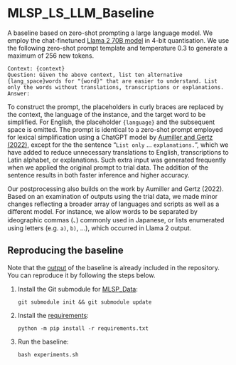 # MLSP_LS_LLM_Baseline

A baseline based on zero-shot prompting a large language model. We employ the chat-finetuned [Llama 2 70B model](https://huggingface.co/meta-llama/Llama-2-70b-chat-hf) in 4-bit quantisation. We use the following zero-shot prompt template and temperature 0.3 to generate a maximum of 256 new tokens.

```
Context: {context}
Question: Given the above context, list ten alternative {lang_space}words for "{word}" that are easier to understand. List only the words without translations, transcriptions or explanations.
Answer:
```

To construct the prompt, the placeholders in curly braces are replaced by the context, the language of the instance, and the target word to be simplified. For English, the placeholder `{language}` and the subsequent space is omitted. The prompt is identical to a zero-shot prompt employed for lexical simplification using a ChatGPT model by  [Aumiller and Gertz (2022)](https://github.com/dennlinger/TSAR-2022-Shared-Task), except for the the sentence “`List only` … `explanations.`”, which we have added to reduce unnecessary translations to English, transcriptions to Latin alphabet, or explanations. Such extra input was generated frequently when we applied the original prompt to trial data. The addition of the sentence results in both faster inference and higher accuracy.

Our postprocessing also builds on the work by Aumiller and Gertz (2022). Based on an examination of outputs using the trial data, we made minor changes reflecting a broader array of languages and scripts as well as a different model. For instance, we allow words to be separated by ideographic commas (、) commonly used in Japanese, or lists enumerated using letters (e.g. `a)`, `b)`, …), which occurred in Llama 2 output.


## Reproducing the baseline
 
Note that the [output](output) of the baseline is already included in the repository. You can reproduce it by following the steps below.

1. Install the Git submodule for [MLSP_Data](https://github.com/MLSP2024/MLSP_Data):

    ```git submodule init && git submodule update```
    
2. Install the [requirements](requirements.txt):
	
	```python -m pip install -r requirements.txt```
    
3. Run the baseline:

    ```bash experiments.sh```
